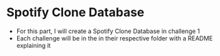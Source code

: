 # Spotify Clone Database
- For this part, I will create a Spotify Clone Database in challenge 1
- Each challenge will be in the in their respective folder with a README explaining it